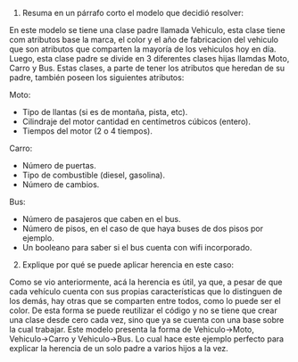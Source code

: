 1. Resuma en un párrafo corto el modelo que decidió resolver:

 En este modelo se tiene una clase padre llamada Vehiculo, esta clase tiene com atributos base la marca, el color y el año de fabricacion del vehiculo que son atributos que comparten la mayoría de los vehiculos hoy en día. Luego, esta clase padre se divide en 3 diferentes clases hijas llamdas Moto, Carro y Bus. Estas clases, a parte de tener los atributos que heredan de su padre, también poseen los siguientes atributos:

Moto: 
- Tipo de llantas (si es de montaña, pista, etc).
- Cilindraje del motor cantidad en centímetros cúbicos (entero).
- Tiempos del motor (2 o 4 tiempos).

Carro:
- Número de puertas.
- Tipo de combustible (diesel, gasolina).
- Número de cambios.

Bus:
- Número de pasajeros que caben en el bus.
- Número de pisos, en el caso de que haya buses de dos pisos por ejemplo.
- Un booleano para saber si el bus cuenta con wifi incorporado.

2. Explique por qué se puede aplicar herencia en este caso: 

Como se vio anteriormente, acá la herencia es útil, ya que, a pesar de que cada vehículo cuenta con sus propias características que lo distinguen de los demás, hay otras que se comparten entre todos, como lo puede ser el color. De esta forma se puede reutilizar el código y no se tiene que crear una clase desde cero cada vez, sino que ya se cuenta con una base sobre la cual trabajar.
Este modelo presenta la forma de Vehiculo->Moto, Vehiculo->Carro y Vehiculo->Bus. Lo cual hace este ejemplo perfecto para explicar la herencia de un solo padre a varios hijos a la vez.



